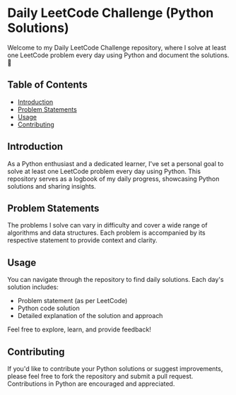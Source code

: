 # Daily LeetCode Challenge (Python Solutions)

Welcome to my Daily LeetCode Challenge repository, where I solve at least one LeetCode problem every day using Python and document the solutions. 🚀

## Table of Contents

- [Introduction](#introduction)
- [Problem Statements](#problem-statements)
- [Usage](#usage)
- [Contributing](#contributing)

## Introduction

As a Python enthusiast and a dedicated learner, I've set a personal goal to solve at least one LeetCode problem every day using Python. This repository serves as a logbook of my daily progress, showcasing Python solutions and sharing insights.

## Problem Statements

The problems I solve can vary in difficulty and cover a wide range of algorithms and data structures. Each problem is accompanied by its respective statement to provide context and clarity.

## Usage

You can navigate through the repository to find daily solutions. Each day's solution includes:

- Problem statement (as per LeetCode)
- Python code solution
- Detailed explanation of the solution and approach

Feel free to explore, learn, and provide feedback!

## Contributing

If you'd like to contribute your Python solutions or suggest improvements, please feel free to fork the repository and submit a pull request. Contributions in Python are encouraged and appreciated.
